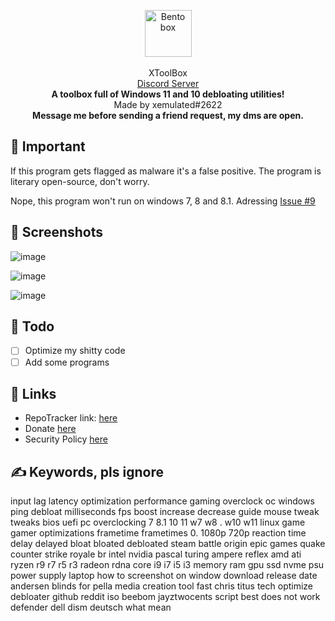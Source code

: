 <p align="center">
<img align=center src="https://cdn.discordapp.com/attachments/820745488231301215/1038559936852013116/toolbox_1.png" alt="Bento box" width="75" />
</br>
</br>
XToolBox
</br>
<a href="https://discord.gg/rwZtqj6HqZ">Discord Server</a>
</br>
<strong>A toolbox full of Windows 11 and 10 debloating utilities!</strong>
</br>
Made by xemulated#2622
</br>
<strong>Message me before sending a friend request, my dms are open.</strong>
</br>

## 📑 Important
If this program gets flagged as malware it's a false positive. The program is literary open-source, don't worry.

Nope, this program won't run on windows 7, 8 and 8.1. Adressing [Issue #9](https://github.com/xemulat/XToolbox/issues/9)

## 📸 Screenshots
![image](https://user-images.githubusercontent.com/98595166/200167126-d13b0f6e-8539-4930-9548-6d1a74977f75.png)

![image](https://user-images.githubusercontent.com/98595166/200167145-d36f64c6-ba13-471f-9dff-92bef6c89d83.png)

![image](https://user-images.githubusercontent.com/98595166/200167164-8de86066-8987-43da-8a32-416da7aa2971.png)

## 📌 Todo
- [ ] Optimize my shitty code
- [ ] Add some programs

## 🔗 Links
- RepoTracker link: [here](https://repo-tracker.com/r/gh/xemulat/XToolBox)
- Donate [here](https://rentry.org/HowToSupportXem)
- Security Policy [here](https://github.com/xemulat/XToolBox/blob/main/SECURITY.md)

## ✍️ Keywords, pls ignore
input lag latency optimization performance gaming overclock oc windows ping debloat milliseconds fps boost increase decrease guide mouse tweak tweaks bios uefi pc overclocking 7 8.1 10 11 w7 w8 . w10 w11 linux game gamer optimizations frametime frametimes 0. 1080p 720p reaction time delay delayed bloat bloated debloated steam battle origin epic games quake counter strike royale br intel nvidia pascal turing ampere reflex amd ati ryzen r9 r7 r5 r3 radeon rdna core i9 i7 i5 i3 memory ram gpu ssd nvme psu power supply laptop how to screenshot on window download release date andersen blinds for pella media creation tool fast chris titus tech optimize debloater github reddit iso beebom jayztwocents script best does not work defender dell dism deutsch what mean 
